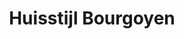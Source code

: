 ---
title: "Huisstijl Bourgoyen"
slug: "bourgoyen-pdw"
description: "De studenten van het 2de jaar CMO kregen de opdracht om het Gentse natuurreservaat De Bourgoyen van een huisstijl te voorzien. Er werd een logo ontwikkeld, een passende illustratiestijl en diverse print- en schermtoepassingen"
type: "intern"
members:
    - name: "Phaedra De Wambersie"
      direction: "Crossmedia-ontwerp"
      subdirection: "Graphic Design"
      disk: "2de schijf"
thumbnail:
    url: "thumb.jpg"
    alt: ""
    height: 1
    width: 2
    text-color: "96af20"
    background-color: "ffffff"
media:
    - url: "1.logo.jpg"
      type: "image"
    - url: "2.logonegatief.jpg"
      type: "image"
    - url: "3.logonegatief.jpg"
      type: "image"
    - url: "4.illustraties.jpg"
      type: "image"
    - url: "5.illustraties.jpg"
      type: "image"
created: 20/01/2017
order: 9
---